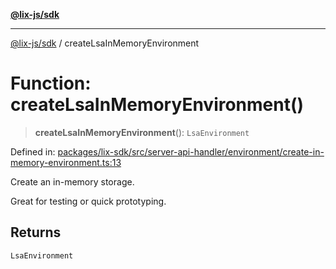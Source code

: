 [**@lix-js/sdk**](../README.md)

***

[@lix-js/sdk](../README.md) / createLsaInMemoryEnvironment

# Function: createLsaInMemoryEnvironment()

> **createLsaInMemoryEnvironment**(): `LsaEnvironment`

Defined in: [packages/lix-sdk/src/server-api-handler/environment/create-in-memory-environment.ts:13](https://github.com/opral/monorepo/blob/cf4299047f63a84de437bf67ff42fca1baa00869/packages/lix-sdk/src/server-api-handler/environment/create-in-memory-environment.ts#L13)

Create an in-memory storage.

Great for testing or quick prototyping.

## Returns

`LsaEnvironment`
